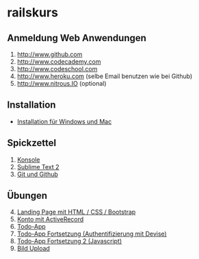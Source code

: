 railskurs
=========

## Anmeldung Web Anwendungen

1. http://www.github.com
2. http://www.codecademy.com
3. http://www.codeschool.com
4. http://www.heroku.com (selbe Email benutzen wie bei Github)
5. http://www.nitrous.IO (optional)


## Installation

- [Installation für Windows und Mac](https://github.com/rolandmueller/railskurs/blob/master/installation.md)

## Spickzettel

1. [Konsole](https://github.com/rolandmueller/railskurs/blob/master/konsole.md)
2. [Sublime Text 2](https://github.com/rolandmueller/railskurs/blob/master/sublime.md)
3. [Git und Github](https://github.com/rolandmueller/railskurs/blob/master/git.md)

## Übungen

4. [Landing Page mit HTML / CSS / Bootstrap](https://github.com/rolandmueller/railskurs/blob/master/html_css_bootstrap.md)
5. [Konto mit ActiveRecord](https://github.com/rolandmueller/railskurs/blob/master/uebung6.md)
6. [Todo-App](https://github.com/rolandmueller/railskurs/blob/master/uebung7.md)
7. [Todo-App Fortsetzung (Authentifizierung mit Devise)](https://github.com/rolandmueller/railskurs/edit/master/uebung8.md)
8. [Todo-App Fortsetzung 2 (Javascript)](https://github.com/rolandmueller/railskurs/blob/master/uebung9.md)
6. [Bild Upload](https://github.com/rolandmueller/railskurs/blob/master/bild_upload.md)

